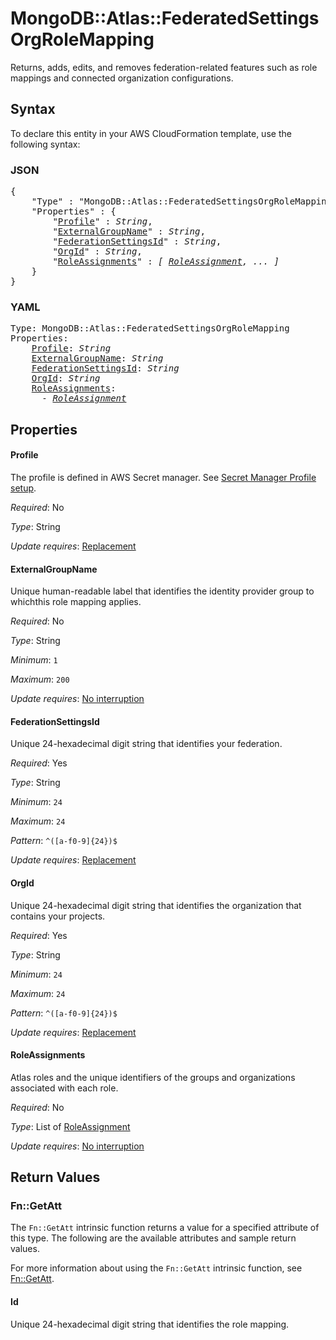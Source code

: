 # MongoDB::Atlas::FederatedSettingsOrgRoleMapping

Returns, adds, edits, and removes federation-related features such as role mappings and connected organization configurations.

## Syntax

To declare this entity in your AWS CloudFormation template, use the following syntax:

### JSON

<pre>
{
    "Type" : "MongoDB::Atlas::FederatedSettingsOrgRoleMapping",
    "Properties" : {
        "<a href="#profile" title="Profile">Profile</a>" : <i>String</i>,
        "<a href="#externalgroupname" title="ExternalGroupName">ExternalGroupName</a>" : <i>String</i>,
        "<a href="#federationsettingsid" title="FederationSettingsId">FederationSettingsId</a>" : <i>String</i>,
        "<a href="#orgid" title="OrgId">OrgId</a>" : <i>String</i>,
        "<a href="#roleassignments" title="RoleAssignments">RoleAssignments</a>" : <i>[ <a href="roleassignment.md">RoleAssignment</a>, ... ]</i>
    }
}
</pre>

### YAML

<pre>
Type: MongoDB::Atlas::FederatedSettingsOrgRoleMapping
Properties:
    <a href="#profile" title="Profile">Profile</a>: <i>String</i>
    <a href="#externalgroupname" title="ExternalGroupName">ExternalGroupName</a>: <i>String</i>
    <a href="#federationsettingsid" title="FederationSettingsId">FederationSettingsId</a>: <i>String</i>
    <a href="#orgid" title="OrgId">OrgId</a>: <i>String</i>
    <a href="#roleassignments" title="RoleAssignments">RoleAssignments</a>: <i>
      - <a href="roleassignment.md">RoleAssignment</a></i>
</pre>

## Properties

#### Profile

The profile is defined in AWS Secret manager. See [Secret Manager Profile setup](../../../examples/profile-secret.yaml).

_Required_: No

_Type_: String

_Update requires_: [Replacement](https://docs.aws.amazon.com/AWSCloudFormation/latest/UserGuide/using-cfn-updating-stacks-update-behaviors.html#update-replacement)

#### ExternalGroupName

Unique human-readable label that identifies the identity provider group to whichthis role mapping applies.

_Required_: No

_Type_: String

_Minimum_: <code>1</code>

_Maximum_: <code>200</code>

_Update requires_: [No interruption](https://docs.aws.amazon.com/AWSCloudFormation/latest/UserGuide/using-cfn-updating-stacks-update-behaviors.html#update-no-interrupt)

#### FederationSettingsId

Unique 24-hexadecimal digit string that identifies your federation.

_Required_: Yes

_Type_: String

_Minimum_: <code>24</code>

_Maximum_: <code>24</code>

_Pattern_: <code>^([a-f0-9]{24})$</code>

_Update requires_: [Replacement](https://docs.aws.amazon.com/AWSCloudFormation/latest/UserGuide/using-cfn-updating-stacks-update-behaviors.html#update-replacement)

#### OrgId

Unique 24-hexadecimal digit string that identifies the organization that contains your projects.

_Required_: Yes

_Type_: String

_Minimum_: <code>24</code>

_Maximum_: <code>24</code>

_Pattern_: <code>^([a-f0-9]{24})$</code>

_Update requires_: [Replacement](https://docs.aws.amazon.com/AWSCloudFormation/latest/UserGuide/using-cfn-updating-stacks-update-behaviors.html#update-replacement)

#### RoleAssignments

Atlas roles and the unique identifiers of the groups and organizations associated with each role.

_Required_: No

_Type_: List of <a href="roleassignment.md">RoleAssignment</a>

_Update requires_: [No interruption](https://docs.aws.amazon.com/AWSCloudFormation/latest/UserGuide/using-cfn-updating-stacks-update-behaviors.html#update-no-interrupt)

## Return Values

### Fn::GetAtt

The `Fn::GetAtt` intrinsic function returns a value for a specified attribute of this type. The following are the available attributes and sample return values.

For more information about using the `Fn::GetAtt` intrinsic function, see [Fn::GetAtt](https://docs.aws.amazon.com/AWSCloudFormation/latest/UserGuide/intrinsic-function-reference-getatt.html).

#### Id

Unique 24-hexadecimal digit string that identifies the role mapping.

